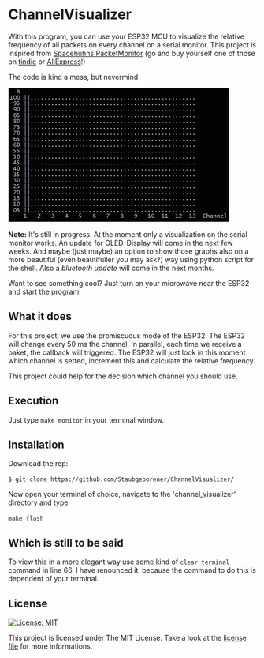 # ChannelVisualizer

With this program, you can use your ESP32 MCU to visualize the relative frequency of all packets on every channel on a serial monitor. This project is inspired from [Spacehuhns PacketMonitor](https://github.com/spacehuhn/PacketMonitor) (go and buy yourself one of those on [tindie](https://www.tindie.com/products/lspoplove/wifi-packet-monitor-preflashed-d-duino-b/) or [AliExpress](https://www.aliexpress.com/item/WiFi-Packet-Monitor-Preflashed-D-duino-B-ESP8266-1-3OLED/32816508278.html)!)

The code is kind a mess, but nevermind.

![alt text](https://github.com/Staubgeborener/ChannelVisualizer/blob/master/media/channel_visualizer.gif "gif serial monitor")

**Note:** It's still in progress. At the moment only a visualization on the serial monitor works. An update for OLED-Display will come in the next few weeks. And maybe (just maybe) an option to show those graphs also on a more beautiful (even beautifuller you may ask?) way using python script for the shell. Also a *bluetooth update* will come in the next months.


Want to see something cool? Just turn on your microwave near the ESP32 and start the program.

## What it does
For this project, we use the promiscuous mode of the ESP32.  The ESP32 will change every 50 ms the channel. In parallel, each time we receive a paket, the callback will triggered. The ESP32 will just look in this moment which channel is setted, increment this and calculate the relative frequency.

This project could help for the decision which channel you should use.

## Execution

Just type `make monitor` in your terminal window.

## Installation
Download the rep:

`$ git clone https://github.com/Staubgeborener/ChannelVisualizer/`

Now open your terminal of choice, navigate to the 'channel_visualizer' directory and type

`make flash`

## Which is still to be said
To view this in a more elegant way use some kind of `clear terminal` command in line 66. I have renounced it, because the command to do this is dependent of your terminal.

## License
 [![License: MIT](https://img.shields.io/badge/License-MIT-yellow.svg)](https://opensource.org/licenses/MIT)
 
This project is licensed under The MIT License. Take a look at the [license file](https://github.com/Staubgeborener/ChannelVisualizer/blob/master/LICENSE) for more informations.
